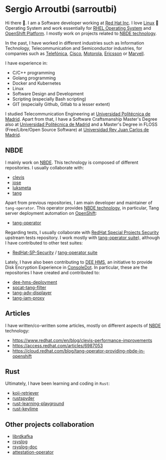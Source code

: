 # Sergio Arroutbi (sarroutbi)

Hi there 👋. I am a Software developer working at [Red Hat Inc](https://www.redhat.com/).  I love [Linux](https://www.linuxfoundation.org/) 🐧 Operating System and work essentially for [RHEL Operating System](https://www.redhat.com/es/technologies/linux-platforms/enterprise-linux) and [OpenShift Platform](https://github.com/openshift). I mostly work on projects related to [NBDE technology](https://access.redhat.com/articles/6987053).

In the past, I have worked in different industries such as Information Technology, Telecommunication and Semiconductor industries, for companies such as [Telefónica](https://telefonica.es), [Cisco](https://www.cisco.com), [Motorola](https://motorola.com), [Ericsson](https://ericsson.com) or [Marvell](https://www.marvell.com). 

I have experience in:
* C/C++ programming
* Golang programming
* Docker and Kubernetes
* Linux
* Software Design and Development
* Scripting (especially Bash scripting)
* GIT (especially Github, Gitlab to a lesser extent)

I studied Telecommunication Engineering at [Universidad Politécnica de Madrid](https://www.upm.es/). Apart from that, I have a Software Craftsmanship Master's Degree also at [Universidad Politécnica de Madrid](https://www.upm.es/) and a Master's Degree in FLOSS (Free/Libre/Open Source Software) at [Universidad Rey Juan Carlos de Madrid](https://www.urjc.es/).

## NBDE
I mainly work on [NBDE](https://access.redhat.com/articles/6987053). This technology is composed of different repositories. I usually collaborate with:
* [clevis](https://github.com/latchset/clevis)
* [jose](https://github.com/latchset/jose)
* [luksmeta](https://github.com/latchset/luksmeta)
* [tang](https://github.com/latchset/tang)

Apart from previous repositories, I am main developer and maintainer of `tang-operator`. This operator provides [NBDE technology](https://access.redhat.com/articles/6987053), in particular, Tang server deployment automation on [OpenShift](https://www.redhat.com/en/technologies/cloud-computing/openshift):
* [tang-operator](https://github.com/latchset/tang-operator)

Regarding tests, I usually collaborate with [RedHat Special Projects Security](https://github.com/RedHat-SP-Security/tests) upstream tests repository. I work mostly with [tang-operator suite](https://github.com/RedHat-SP-Security/tang-operator-tests)), although I have contributed to other test suites:
* [RedHat-SP-Security](https://github.com/RedHat-SP-Security/tests/commits?author=sarroutbi) / [tang-operator suite](https://github.com/RedHat-SP-Security/tang-operator-tests)

Lately, I have also been contributing to [DEE HMS](https://github.com/dee-hms/), an initiative to provide Disk Encryption Experience in [ConsoleDot](https://github.com/RedHatInsights). In particular, these are the repositories I have created and contributed to:
* [dee-hms-deployment](https://github.com/dee-hms/dee-hms-deployment)
* [socat-tang-filter](https://github.com/dee-hms/socat-tang-filter)
* [tang-adv-displayer](https://github.com/dee-hms/tang-adv-displayer)
* [tang-iam-proxy](https://github.com/dee-hms/tang-iam-proxy)

## Articles
I have written/co-written some articles, mostly on different aspects of [NBDE](https://access.redhat.com/articles/6987053) technology:
* https://www.redhat.com/en/blog/clevis-performance-improvements
* https://access.redhat.com/articles/6987053
* https://cloud.redhat.com/blog/tang-operator-providing-nbde-in-openshift

## Rust
Ultimately, I have been learning and coding in `Rust`:
* [koji-retriever](https://github.com/sarroutbi/koji-retriever)
* [rustspyder](https://github.com/sarroutbi/rustspyder)
* [rust-learning-playground](https://github.com/rust-learning-playground)
* [rust-keylime](https://github.com/keylime/rust-keylime/pulls?q=is%3Apr+author%3Asarroutbi)

## Other projects collaboration
* [librdkafka](https://github.com/confluentinc/librdkafka/pulls?q=is%3Apr+author%3Asarroutbi+is%3Amerged)
* [rsyslog](https://github.com/rsyslog/rsyslog/pulls?q=is%3Apr+author%3Asarroutbi+is%3Amerged)
* [rsyslog-doc](https://github.com/rsyslog/rsyslog-doc/pulls?q=is%3Apr+is%3Amerged+author%3Asarroutbi)
* [attestation-operator](https://github.com/keylime/attestation-operator/pulls?q=is%3Apr+author%3Asarroutbi)

<!--
**sarroutbi/sarroutbi** is a ✨ _special_ ✨ repository because its `README.md` (this file) appears on your GitHub profile.

Here are some ideas to get you started:

- 🔭 I’m currently working on ...
- 🌱 I’m currently learning ...
- 👯 I’m looking to collaborate on ...
- 🤔 I’m looking for help with ...
- 💬 Ask me about ...
- 📫 How to reach me: ...
- 😄 Pronouns: ...
- ⚡ Fun fact: ...
-->

